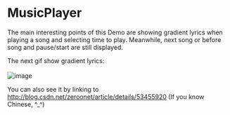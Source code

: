 # MusicPlayer

The main interesting points of this Demo are showing gradient lyrics when playing a song and selecting time to play. Meanwhile, next song or before song and pause/start are still displayed.

The next gif show gradient lyrics: <br></br>
![image](https://github.com/ZeroOnet/MusicPlayer/blob/master/MusicPlayer/Source/Gif/display.gif)

You can also see it by linking to http://blog.csdn.net/zeroonet/article/details/53455920 (If you know Chinese, ^_^)
